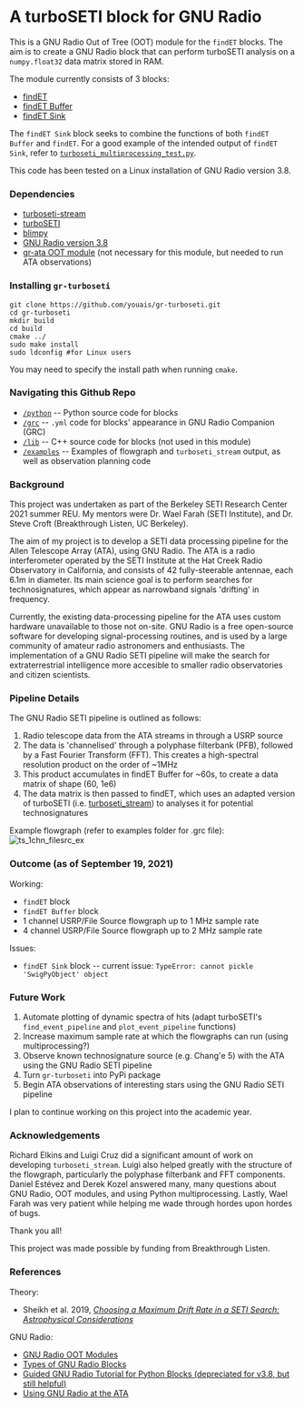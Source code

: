 # A turboSETI block for GNU Radio

This is a GNU Radio Out of Tree (OOT) module for the `findET` blocks. The aim is to create a GNU Radio block that can perform turboSETI analysis on a `numpy.float32` data matrix stored in RAM.

The module currently consists of 3 blocks:
- [findET](https://github.com/youais/gr-turboseti/blob/master/python/find_et.py)
- [findET Buffer](https://github.com/youais/gr-turboseti/blob/master/python/find_et_buffer.py)
- [findET Sink](https://github.com/youais/gr-turboseti/blob/master/python/find_et_sync.py)

The `findET Sink` block seeks to combine the functions of both `findET Buffer` and `findET`. For a good example of the intended output of `findET Sink`, refer to [`turboseti_multiprocessing_test.py`](https://github.com/youais/gr-turboseti/blob/master/examples/turboseti_multiprocessing_test.py). 

This code has been tested on a Linux installation of GNU Radio version 3.8.


### Dependencies

- [turboseti-stream](https://github.com/luigifcruz/turboseti-stream)
- [turboSETI](https://github.com/UCBerkeleySETI/turbo_seti/tree/e9dbcd8319cf332858ed95e3090ae1feeebab25d)
- [blimpy](https://github.com/UCBerkeleySETI/blimpy)
- [GNU Radio version 3.8](https://wiki.gnuradio.org/index.php/InstallingGR)
- [gr-ata OOT module](https://github.com/SETIatHCRO/gr-ata) (not necessary for this module, but needed to run ATA observations)


### Installing `gr-turboseti`

```
git clone https://github.com/youais/gr-turboseti.git
cd gr-turboseti
mkdir build
cd build
cmake ../
sudo make install
sudo ldconfig #for Linux users
```
You may need to specify the install path when running `cmake`.


### Navigating this Github Repo

- [`/python`](https://github.com/youais/gr-turboseti/tree/master/python) -- Python source code for blocks
- [`/grc`](https://github.com/youais/gr-turboseti/tree/master/grc) -- `.yml` code for blocks' appearance in GNU Radio Companion (GRC)
- [`/lib`](https://github.com/youais/gr-turboseti/tree/master/lib) -- C++ source code for blocks (not used in this module)
- [`/examples`](https://github.com/youais/gr-turboseti/tree/master/examples) -- Examples of flowgraph and `turboseti_stream` output, as well as observation planning code


### Background

This project was undertaken as part of the Berkeley SETI Research Center 2021 summer REU. My mentors were Dr. Wael Farah (SETI Institute), and Dr. Steve Croft (Breakthrough Listen, UC Berkeley).

The aim of my project is to develop a SETI data processing pipeline for the Allen Telescope Array (ATA), using GNU Radio. The ATA is a radio interferometer operated by the SETI Institute at the Hat Creek Radio Observatory in California, and consists of 42 fully-steerable antennae, each 6.1m in diameter. Its main science goal is to perform searches for technosignatures, which appear as narrowband signals 'drifting' in frequency. 

Currently, the existing data-processing pipeline for the ATA uses custom hardware unavailable to those not on-site. GNU Radio is a free open-source software for developing signal-processing routines, and is used by a large community of amateur radio astronomers and enthusiasts. The implementation of a GNU Radio SETI pipeline will make the search for extraterrestrial intelligence more accesible to smaller radio observatories and citizen scientists.


### Pipeline Details

The GNU Radio SETI pipeline is outlined as follows:
1. Radio telescope data from the ATA streams in through a USRP source
2. The data is 'channelised' through a polyphase filterbank (PFB), followed by a Fast Fourier Transform (FFT). This creates a high-spectral resolution product on the order of ~1MHz
3. This product accumulates in findET Buffer for ~60s, to create a data matrix of shape (60, 1e6)
4. The data matrix is then passed to findET, which uses an adapted version of turboSETI (i.e. [turboseti_stream](https://github.com/luigifcruz/turboseti-stream/blob/main/main.py)) to analyses it for potential technosignatures

Example flowgraph (refer to examples folder for .grc file):
![ts_1chn_filesrc_ex](https://user-images.githubusercontent.com/54188486/134052409-abc0caf0-8d9a-4973-b642-cd8f5d6db0f4.jpg)



### Outcome (as of September 19, 2021)

Working:
- `findET` block
- `findET Buffer` block
- 1 channel USRP/File Source flowgraph up to 1 MHz sample rate
- 4 channel USRP/File Source flowgraph up to 2 MHz sample rate

Issues:
- `findET Sink` block -- current issue: `TypeError: cannot pickle 'SwigPyObject' object`

### Future Work

1. Automate plotting of dynamic spectra of hits (adapt turboSETI's `find_event_pipeline` and `plot_event_pipeline` functions)
2. Increase maximum sample rate at which the flowgraphs can run (using multiprocessing?)
3. Observe known technosignature source (e.g. Chang'e 5) with the ATA using the GNU Radio SETI pipeline
4. Turn `gr-turboseti` into PyPi package
5. Begin ATA observations of interesting stars using the GNU Radio SETI pipeline

I plan to continue working on this project into the academic year.


### Acknowledgements

Richard Elkins and Luigi Cruz did a significant amount of work on developing `turboseti_stream`. Luigi also helped greatly with the structure of the flowgraph, particularly the polyphase filterbank and FFT components. Daniel Estévez and Derek Kozel answered many, many questions about GNU Radio, OOT modules, and using Python multiprocessing. Lastly, Wael Farah was very patient while helping me wade through hordes upon hordes of bugs.

Thank you all!

This project was made possible by funding from Breakthrough Listen.


### References

Theory:
- Sheikh et al. 2019, [_Choosing a Maximum Drift Rate in a SETI Search: Astrophysical Considerations_](https://arxiv.org/abs/1910.01148)

GNU Radio:
- [GNU Radio OOT Modules](https://wiki.gnuradio.org/index.php/OutOfTreeModules)
- [Types of GNU Radio Blocks](https://wiki.gnuradio.org/index.php/Types_of_Blocks)
- [Guided GNU Radio Tutorial for Python Blocks (depreciated for v3.8, but still helpful)](https://wiki.gnuradio.org/index.php/Guided_Tutorial_GNU_Radio_in_Python)
- [Using GNU Radio at the ATA](https://wiki.gnuradio.org/index.php/GNURadio@theATA)

